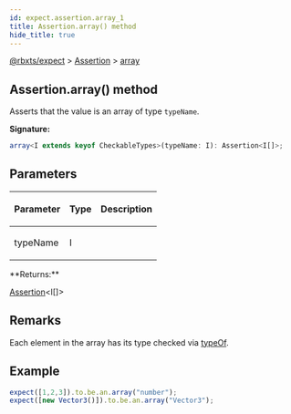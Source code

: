 ```yaml
---
id: expect.assertion.array_1
title: Assertion.array() method
hide_title: true
---
```


[@rbxts/expect](./expect.md) &gt; [Assertion](./expect.assertion.md) &gt; [array](./expect.assertion.array_1.md)

## Assertion.array() method

Asserts that the value is an array of type `typeName`<!-- -->.

**Signature:**

```typescript
array<I extends keyof CheckableTypes>(typeName: I): Assertion<I[]>;
```

## Parameters

<table><thead><tr><th>

Parameter


</th><th>

Type


</th><th>

Description


</th></tr></thead>
<tbody><tr><td>

typeName


</td><td>

I


</td><td>


</td></tr>
</tbody></table>
**Returns:**

[Assertion](./expect.assertion.md)<!-- -->&lt;I\[\]&gt;

## Remarks

Each element in the array has its type checked via [typeOf](https://github.com/roblox-ts/compiler-types/blob/a13fdb1171895c7ed1a7f091d18031534e988886/types/callMacros.d.ts#L11)<!-- -->.

## Example


```ts
expect([1,2,3]).to.be.an.array("number");
expect([new Vector3()]).to.be.an.array("Vector3");
```

